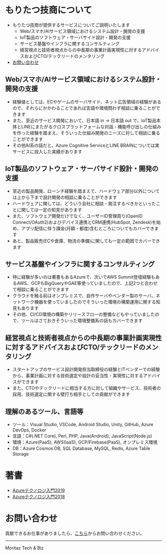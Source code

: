# もりたつ技商について
- もりたつ技商が提供するサービスについてご説明いたします
  - Web/スマホ/AIサービス領域におけるシステム設計・開発の支援
  - IoT製品のソフトウェア・サーバサイド設計・開発の支援
  - サービス基盤やインフラに関するコンサルティング
  - 経営視点と技術者視点からの中長期の事業計画実現性に対するアドバイスおよびCTO/テックリードのメンタリング
- [お問い合わせ](https://share.hsforms.com/7245649/48750610-d4f1-4e18-8263-8b55389e22d0)

## Web/スマホ/AIサービス領域におけるシステム設計・開発の支援
- 経験値としては、ECやゲームのサーバサイド、ネット広告領域の経験があるので、それらにかかわることであれば言語や環境問わず相談に乗ることができます
- また、至近のサービス開発において、日本語 in -> 日本語 out で、IoT製品本体とLINEにまたがるクロスプラットフォームな対話・機能呼び出しの仕組みを作った経験を踏まえ、そういった仕組み開発のニーズに対して相談に乗ることができます
- その他AI系の話だと、Azure Cognitive ServiceとLINE BRAINについては実サービスに投入した実績があります

## IoT製品のソフトウェア・サーバサイド設計・開発の支援
- 至近の製品開発、ローンチ経験を踏まえて、ハードウェア部分以外については上から下まで設計開発の相談に乗ることができます
- ハードウェアに関しては、どういう会社に相談・発注するべきかといったことに関しては一定の知見があります
- また、ソフトウェア開発だけでなく、ユーザーID管理周り(OpenID Connect/OAuth2)およびデバイス連携とCRM連携(HubSpot, Zendesk)を始め、アプリ配信に伴う課金(月額・都度)含むところについてもカバーできます
- あと、製品販売(ECや倉庫、物流の準備)に関しても一定の範囲でカバーできます

## サービス基盤やインフラに関するコンサルティング
- 特に経験が多いのは著書もあるAzureで、次いでAWS Summit登壇経験もあるAWS、GCPもBigQueryやGAE等使っていましたので、上記2つと合わせて相談に乗ることができます
- クラウドを触る前はオンプレミスで、自作サーバやベンダー製のサーバ、ネットワーク機器を使っていましたのでそういった環境の構築運用に関する知見もあります
- その他、CI/CD環境の構築やリリースフローの整備などもやっていましたので、ツールはさておきそういった環境整備系の話もカバーできます

## 経営視点と技術者視点からの中長期の事業計画実現性に対するアドバイスおよびCTO/テックリードのメンタリング
- スタートアップのサービス設計開発担当取締役の経験とITベンダーでの経験から、事業計画に対する技術選定や設計の妥当性・実現性に対するアドバイスができます
- また、CTOやテックリードに相当する方に対して組織やサービス、技術者の採用、技術選定に関する壁打ち相手としての貢献ができます

## 理解のあるツール、言語等
- ツール：Visual Studio, VSCode, Android Studio, Unity, GitHub, Azure DevOps, Docker
- 言語：C#(.NET Core), Perl, PHP, Java(Android), JavaScript(Node.js)
- 環境：Azure(PaaS), AWS(IaaS), GCP/Firebase(PaaS), オンプレミス環境
- DB：Azure Cosmos DB, SQL Database, MySQL, Redis, Azure Table Storage

# 著書
- [Azureテクノロジ入門2019](https://www.amazon.co.jp/dp/4822253856)
- [Azureテクノロジ入門2018](https://www.amazon.co.jp/dp/4822253635)

# お問い合わせ

貢献できるお仕事がありましたら、[こちら](https://share.hsforms.com/7245649/48750610-d4f1-4e18-8263-8b55389e22d0)からお問い合わせください。

---
Moritaz Tech &amp; Biz
